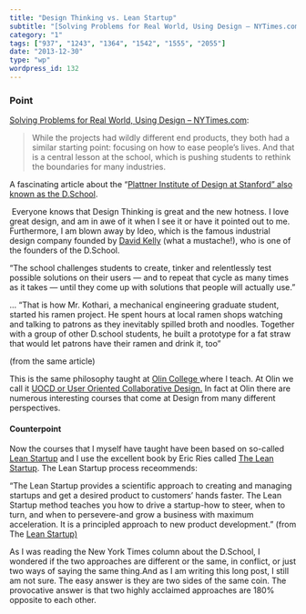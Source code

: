 ```yaml
---
title: "Design Thinking vs. Lean Startup"
subtitle: "[Solving Problems for Real World, Using Design – NYTimes.com](http://www.nytimes.com/2013/12/30/tech..."
category: "1"
tags: ["937", "1243", "1364", "1542", "1555", "2055"]
date: "2013-12-30"
type: "wp"
wordpress_id: 132
---
```

### Point
[Solving Problems for Real World, Using Design – NYTimes.com](http://www.nytimes.com/2013/12/30/technology/solving-problems-for-real-world-using-design.html?_r=0):

> While the projects had wildly different end products, they both had a similar starting point: focusing on how to ease people’s lives. And that is a central lesson at the school, which is pushing students to rethink the boundaries for many industries.

A fascinating article about the “[Plattner Institute of Design at Stanford” also known as the D.School](http://dschool.stanford.edu).

 Everyone knows that Design Thinking is great and the new hotness. I love great design, and am in awe of it when I see it or have it pointed out to me. Furthermore, I am blown away by Ideo, which is the famous industrial design company founded by [David Kelly](http://www.ideo.com/people/david-kelley) (what a mustache!), who is one of the founders of the D.School.

> 
“The school challenges students to create, tinker and relentlessly test possible solutions on their users — and to repeat that cycle as many times as it takes — until they come up with solutions that people will actually use.”

… “That is how Mr. Kothari, a mechanical engineering graduate student, started his ramen project. He spent hours at local ramen shops watching and talking to patrons as they inevitably spilled broth and noodles. Together with a group of other D.school students, he built a prototype for a fat straw that would let patrons have their ramen and drink it, too”

(from the same article) 

This is the same philosophy taught at [Olin College ](http://www.olin.edu)where I teach. At Olin we call it [UOCD or User Oriented Collaborative Design.](http://design.olin.edu/courses/uocd/) In fact at Olin there are numerous interesting courses that come at Design from many different perspectives.

#### Counterpoint
Now the courses that I myself have taught have been based on so-called [Lean Startup](http://theleanstartup.com) and I use the excellent book by Eric Ries called [The Lean Startup](http://www.amazon.com/The-Lean-Startup-Entrepreneurs-Continuous/dp/0307887898). The Lean Startup process receommends: 

> 
“The Lean Startup provides a scientific approach to creating and managing startups and get a desired product to customers’ hands faster. The Lean Startup method teaches you how to drive a startup-how to steer, when to turn, and when to persevere-and grow a business with maximum acceleration. It is a principled approach to new product development.” (from The [Lean Startup)](http://theleanstartup.com/principles)

As I was reading the New York Times column about the D.School, I wondered if the two approaches are different or the same, in conflict, or just two ways of saying the same thing.And as I am writing this long post, I still am not sure. The easy answer is they are two sides of the same coin. The provocative answer is that two highly acclaimed approaches are 180% opposite to each other.